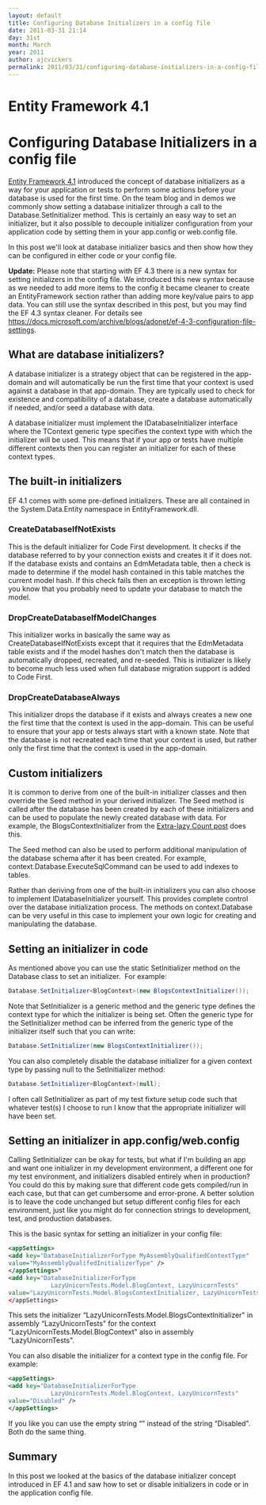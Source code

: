 ```yaml
---
layout: default
title: Configuring Database Initializers in a config file
date: 2011-03-31 21:14
day: 31st
month: March
year: 2011
author: ajcvickers
permalink: 2011/03/31/configuring-database-initializers-in-a-config-file/
---
```


# Entity Framework 4.1
# Configuring Database Initializers in a config file

<a href="https://docs.microsoft.com/archive/blogs/adonet/ef-4-1-release-candidate-available">Entity Framework 4.1</a> introduced the concept of database initializers as a way for your application or tests to perform some actions before your database is used for the first time. On the team blog and in demos we commonly show setting a database initializer through a call to the Database.SetInitializer method. This is certainly an easy way to set an initializer, but it also possible to decouple initializer configuration from your application code by setting them in your app.config or web.config file.

In this post we'll look at database initializer basics and then show how they can be configured in either code or your config file.

<strong>Update:</strong> Please note that starting with EF 4.3 there is a new syntax for setting initializers in the config file. We introduced this new syntax because as we needed to add more items to the config it became cleaner to create an EntityFramework section rather than adding more key/value pairs to app data. You can still use the syntax described in this post, but you may find the EF 4.3 syntax cleaner. For details see <a href="https://docs.microsoft.com/archive/blogs/adonet/ef-4-3-configuration-file-settings">https://docs.microsoft.com/archive/blogs/adonet/ef-4-3-configuration-file-settings</a>.
<h2>What are database initializers?</h2>
A database initializer is a strategy object that can be registered in the app-domain and will automatically be run the first time that your context is used against a database in that app-domain. They are typically used to check for existence and compatibility of a database, create a database automatically if needed, and/or seed a database with data.

A database initializer must implement the IDatabaseInitializer<TContext> interface where the TContext generic type specifies the context type with which the initializer will be used. This means that if your app or tests have multiple different contexts then you can register an initializer for each of these context types.
<h2>The built-in initializers</h2>
EF 4.1 comes with some pre-defined initializers. These are all contained in the System.Data.Entity namespace in EntityFramework.dll.
<h3>CreateDatabaseIfNotExists</h3>
This is the default initializer for Code First development. It checks if the database referred to by your connection exists and creates it if it does not. If the database exists and contains an EdmMetadata table, then a check is made to determine if the model hash contained in this table matches the current model hash. If this check fails then an exception is thrown letting you know that you probably need to update your database to match the model.
<h3>DropCreateDatabaseIfModelChanges</h3>
This initializer works in basically the same way as CreateDatabaseIfNotExists except that it requires that the EdmMetadata table exists and if the model hashes don't match then the database is automatically dropped, recreated, and re-seeded. This is initializer is likely to become much less used when full database migration support is added to Code First.
<h3>DropCreateDatabaseAlways</h3>
This initializer drops the database if it exists and always creates a new one the first time that the context is used in the app-domain. This can be useful to ensure that your app or tests always start with a known state. Note that the database is not recreated each time that your context is used, but rather only the first time that the context is used in the app-domain.
<h2>Custom initializers</h2>
It is common to derive from one of the built-in initializer classes and then override the Seed method in your derived initializer. The Seed method is called after the database has been created by each of these initializers and can be used to populate the newly created database with data. For example, the BlogsContextInitializer from the <a href="/2011/03/28/extra-lazy-collection-count-with-ef-4-1-part-2/">Extra-lazy Count post</a> does this.

The Seed method can also be used to perform additional manipulation of the database schema after it has been created. For example, context.Database.ExecuteSqlCommand can be used to add indexes to tables.

Rather than deriving from one of the built-in initializers you can also choose to implement IDatabaseInitializer yourself. This provides complete control over the database initialization process. The methods on context.Database can be very useful in this case to implement your own logic for creating and manipulating the database.
<h2>Setting an initializer in code</h2>
As mentioned above you can use the static SetInitializer method on the Database class to set an initializer.  For example:

``` c#
Database.SetInitializer<BlogContext>(new BlogsContextInitializer());
```
Note that SetInitializer is a generic method and the generic type defines the context type for which the initializer is being set. Often the generic type for the SetInitializer method can be inferred from the generic type of the initializer itself such that you can write:

``` c#
Database.SetInitializer(new BlogsContextInitializer());
```

You can also completely disable the database initializer for a given context type by passing null to the SetInitializer method:

``` c#
Database.SetInitializer<BlogContext>(null);
```

I often call SetInitializer as part of my test fixture setup code such that whatever test(s) I choose to run I know that the appropriate initializer will have been set.
<h2>Setting an initializer in app.config/web.config</h2>
Calling SetInitializer can be okay for tests, but what if I'm building an app and want one initializer in my development environment, a different one for my test environment, and initializers disabled entirely when in production? You could do this by making sure that different code gets compiled/run in each case, but that can get cumbersome and error-prone. A better solution is to leave the code unchanged but setup different config files for each environment, just like you might do for connection strings to development, test, and production databases.

This is the basic syntax for setting an initializer in your config file:

``` xml
<appSettings>
<add key="DatabaseInitializerForType MyAssemblyQualifiedContextType"
value="MyAssemblyQualifedInitializerType" />
</appSettings>"
<add key="DatabaseInitializerForType
            LazyUnicornTests.Model.BlogContext, LazyUnicornTests"
value="LazyUnicornTests.Model.BlogsContextInitializer, LazyUnicornTests" />
</appSettings>
```

This sets the initializer “LazyUnicornTests.Model.BlogsContextInitializer" in assembly “LazyUnicornTests" for the context “LazyUnicornTests.Model.BlogContext" also in assembly “LazyUnicornTests".

You can also disable the initializer for a context type in the config file. For example:

``` xml
<appSettings>
<add key="DatabaseInitializerForType
            LazyUnicornTests.Model.BlogContext, LazyUnicornTests"
value="Disabled" />
</appSettings>
```

If you like you can use the empty string “" instead of the string “Disabled". Both do the same thing.
<h2>Summary</h2>
In this post we looked at the basics of the database initializer concept introduced in EF 4.1 and saw how to set or disable initializers in code or in the application config file.
